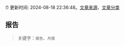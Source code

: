 :alarm_clock: 更新时间: 2024-08-18 22:36:48。[文章来源](/README.md)、[文章分类](/TAGS.md)

## 报告


> 关键字：`报告`、`月报`



